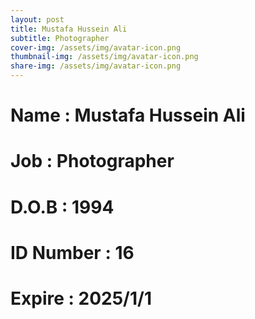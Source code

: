 ```yaml
---
layout: post
title: Mustafa Hussein Ali
subtitle: Photographer
cover-img: /assets/img/avatar-icon.png
thumbnail-img: /assets/img/avatar-icon.png
share-img: /assets/img/avatar-icon.png
---
```


# Name : Mustafa Hussein Ali 
# Job : Photographer
# D.O.B : 1994
# ID Number : 16
# Expire : 2025/1/1
